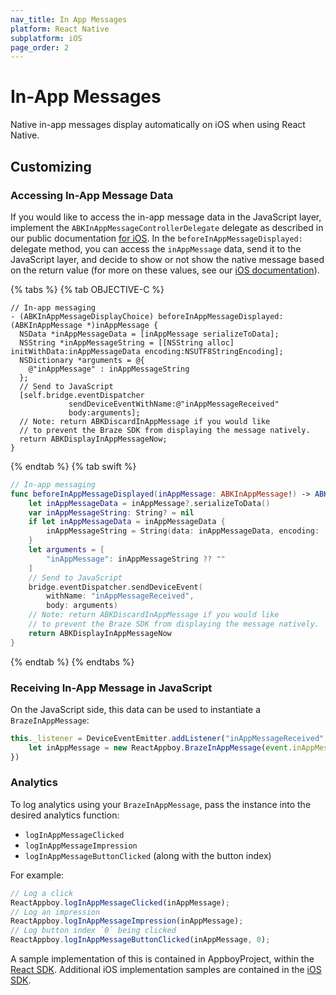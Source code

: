 ```yaml
---
nav_title: In App Messages
platform: React Native
subplatform: iOS
page_order: 2
---
```

# In-App Messages

Native in-app messages display automatically on iOS when using React Native.

## Customizing

### Accessing In-App Message Data
If you would like to access the in-app message data in the JavaScript layer, implement the `ABKInAppMessageControllerDelegate` delegate as described in our public documentation [for iOS][1]. In the `beforeInAppMessageDisplayed:` delegate method, you can access the `inAppMessage` data, send it to the JavaScript layer, and decide to show or not show the native message based on the return value (for more on these values, see our [iOS documentation][2]).

{% tabs %}
{% tab OBJECTIVE-C %}
```objc
// In-app messaging
- (ABKInAppMessageDisplayChoice) beforeInAppMessageDisplayed:(ABKInAppMessage *)inAppMessage {
  NSData *inAppMessageData = [inAppMessage serializeToData];
  NSString *inAppMessageString = [[NSString alloc] initWithData:inAppMessageData encoding:NSUTF8StringEncoding];
  NSDictionary *arguments = @{
    @"inAppMessage" : inAppMessageString
  };
  // Send to JavaScript
  [self.bridge.eventDispatcher
             sendDeviceEventWithName:@"inAppMessageReceived"
             body:arguments];
  // Note: return ABKDiscardInAppMessage if you would like
  // to prevent the Braze SDK from displaying the message natively.
  return ABKDisplayInAppMessageNow;
}
```
{% endtab %}
{% tab swift %}
```swift
// In-app messaging
func beforeInAppMessageDisplayed(inAppMessage: ABKInAppMessage!) -> ABKInAppMessageDisplayChoice {
    let inAppMessageData = inAppMessage?.serializeToData()
    var inAppMessageString: String? = nil
    if let inAppMessageData = inAppMessageData {
        inAppMessageString = String(data: inAppMessageData, encoding: .utf8)
    }
    let arguments = [
        "inAppMessage": inAppMessageString ?? ""
    ]
    // Send to JavaScript
    bridge.eventDispatcher.sendDeviceEvent(
        withName: "inAppMessageReceived",
        body: arguments)
    // Note: return ABKDiscardInAppMessage if you would like
    // to prevent the Braze SDK from displaying the message natively.
    return ABKDisplayInAppMessageNow
}
```
{% endtab %}
{% endtabs %}

### Receiving In-App Message in JavaScript

On the JavaScript side, this data can be used to instantiate a `BrazeInAppMessage`:
```javascript
this._listener = DeviceEventEmitter.addListener("inAppMessageReceived", function(event) {
    let inAppMessage = new ReactAppboy.BrazeInAppMessage(event.inAppMessage)
})
```

### Analytics

To log analytics using your `BrazeInAppMessage`, pass the instance into the desired analytics function:
- `logInAppMessageClicked`
- `logInAppMessageImpression`
- `logInAppMessageButtonClicked` (along with the button index)

For example:
```js
// Log a click
ReactAppboy.logInAppMessageClicked(inAppMessage);
// Log an impression
ReactAppboy.logInAppMessageImpression(inAppMessage);
// Log button index `0` being clicked
ReactAppboy.logInAppMessageButtonClicked(inAppMessage, 0);

```

A sample implementation of this is contained in AppboyProject, within the [React SDK][3]. Additional iOS implementation samples are contained in the [iOS SDK][4].

[1]: {{site.baseurl}}/developer_guide/platform_integration_guides/ios/in-app_messaging/customization/#core-in-app-message-controller-delegate
[2]: {{site.baseurl}}/developer_guide/platform_integration_guides/ios/in-app_messaging/customization/#custom-handling-in-app-message-display
[3]: https://github.com/Appboy/appboy-react-sdk
[4]: https://github.com/Appboy/appboy-ios-sdk
